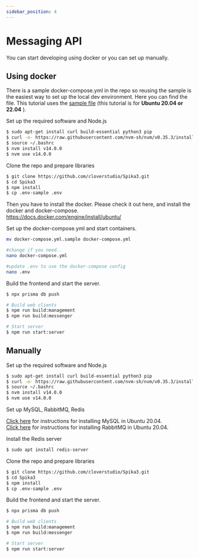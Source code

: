 ```yaml
---
sidebar_position: 4
---
```


# Messaging API

You can start developing using docker or you can set up manually.

## Using docker

There is a sample docker-compose.yml in the repo so reusing the sample is the easiest way to set up the local dev environment. Here you can find the file. This tutorial uses the [sample file](https://github.com/cloverstudio/Spika3/blob/master/docker-compose.yml.sample) (this tutorial is for **Ubuntu 20.04 or 22.04** ).

Set up the required software and Node.js

```bash
$ sudo apt-get install curl build-essential python3 pip
$ curl -o- https://raw.githubusercontent.com/nvm-sh/nvm/v0.35.3/install.sh | bash
$ source ~/.bashrc
$ nvm install v14.0.0
$ nvm use v14.0.0
```

Clone the repo and prepare libraries

```bash
$ git clone https://github.com/cloverstudio/Spika3.git
$ cd Spika3
$ npm install
$ cp .env-sample .env
```

Then you have to install the docker. Please check it out here, and install the docker and docker-compose.
https://docs.docker.com/engine/install/ubuntu/

Set up the docker-compose.yml and start containers.

```bash
mv docker-compose.yml.sample docker-compose.yml

#change if you need..
nano docker-compose.yml

#update .env to use the docker-compose config
nano .env
```

Build the frontend and start the server.

```bash
$ npx prisma db push

# Build web clients
$ npm run build:management
$ npm run build:messenger

# Start server
$ npm run start:server
```

## Manually

Set up the required software and Node.js

```bash
$ sudo apt-get install curl build-essential python3 pip
$ curl -o- https://raw.githubusercontent.com/nvm-sh/nvm/v0.35.3/install.sh | bash
$ source ~/.bashrc
$ nvm install v14.0.0
$ nvm use v14.0.0
```

Set up MySQL, RabbitMQ, Redis

[Click here](https://www.digitalocean.com/community/tutorials/how-to-install-mysql-on-ubuntu-20-04) for instructions for installing MySQL in Ubuntu 20.04. <br/>
[Click here](https://www.rabbitmq.com/install-debian.html) for instructions for installing RabbitMQ in Ubuntu 20.04.

Install the Redis server

```bash
$ sudo apt install redis-server
```

Clone the repo and prepare libraries

```bash
$ git clone https://github.com/cloverstudio/Spika3.git
$ cd Spika3
$ npm install
$ cp .env-sample .env
```

Build the frontend and start the server.

```bash
$ npx prisma db push

# Build web clients
$ npm run build:management
$ npm run build:messenger

# Start server
$ npm run start:server
```
